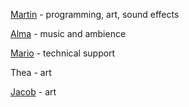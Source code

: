 [Martin](https://github.com/MartinSStewart) - programming, art, sound effects

[Alma](https://soundcloud.com/willowswillows) - music and ambience

[Mario](https://github.com/supermario/) - technical support

Thea - art

[Jacob](https://jacobrogaishio.com/) - art